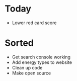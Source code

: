 # Today

- Lower red card score

# Sorted

- Get search console working
- Add energy types to website
- Clean up code
- Make open source
